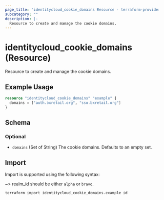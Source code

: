 ```yaml
---
page_title: "identitycloud_cookie_domains Resource - terraform-provider-identitycloud"
subcategory: ""
description: |-
  Resource to create and manage the cookie domains.
---
```


# identitycloud_cookie_domains (Resource)

Resource to create and manage the cookie domains.

## Example Usage

```terraform
resource "identitycloud_cookie_domains" "example" {
  domains = ["auth.bxretail.org", "sso.bxretail.org"]
}
```

<!-- schema generated by tfplugindocs -->
## Schema

### Optional

- `domains` (Set of String) The cookie domains. Defaults to an empty set.

## Import

Import is supported using the following syntax:

~> realm_id should be either `alpha` or `bravo`.

```shell
terraform import identitycloud_cookie_domains.example id
```